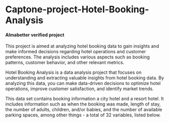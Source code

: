 # Captone-project-Hotel-Booking-Analysis
#### Almabetter verified project
This project is aimed at analyzing hotel booking data to gain insights and make informed decisions regarding hotel operations and customer preferences. The analysis includes various aspects such as booking patterns, customer behavior, and other relevant metrics.

Hotel Booking Analysis is a data analysis project that focuses on understanding and extracting valuable insights from hotel booking data. By analyzing this data, you can make data-driven decisions to optimize hotel operations, improve customer satisfaction, and identify market trends.

This data set contains booking information a city hotel and a resort hotel. It includes information such as when the booking was made, length of stay, the number of adults, children, and/or babies, and the number of available parking spaces, among other things - a total of 32 variables, listed below.

